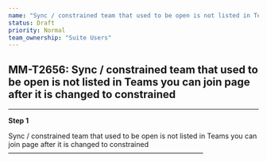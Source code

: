 ```yaml
---
name: "Sync / constrained team that used to be open is not listed in Teams you can join page after it is changed to constrained"
status: Draft
priority: Normal
team_ownership: "Suite Users"
---
```


## MM-T2656: Sync / constrained team that used to be open is not listed in Teams you can join page after it is changed to constrained

---

**Step 1**

Sync / constrained team that used to be open is not listed in Teams you can join page after it is changed to constrained\
————————————————————————————
